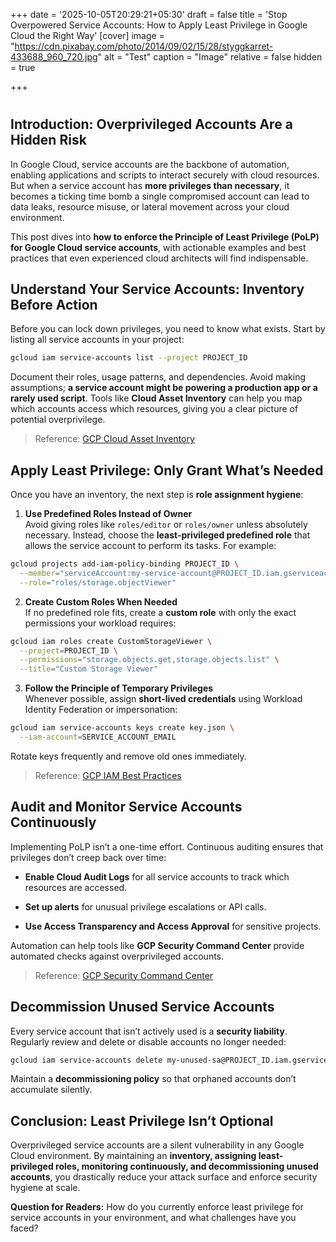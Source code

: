+++
date = '2025-10-05T20:29:21+05:30'
draft = false
title = 'Stop Overpowered Service Accounts: How to Apply Least Privilege in Google Cloud the Right Way'
[cover]
    image = "https://cdn.pixabay.com/photo/2014/09/02/15/28/styggkarret-433688_960_720.jpg"
    alt = "Test"
    caption = "Image"
    relative = false
    hidden = true

+++


#

## Introduction: Overprivileged Accounts Are a Hidden Risk

In Google Cloud, service accounts are the backbone of automation, enabling applications and scripts to interact securely with cloud resources. But when a service account has **more privileges than necessary**, it becomes a ticking time bomb a single compromised account can lead to data leaks, resource misuse, or lateral movement across your cloud environment.

This post dives into **how to enforce the Principle of Least Privilege (PoLP) for Google Cloud service accounts**, with actionable examples and best practices that even experienced cloud architects will find indispensable.

## Understand Your Service Accounts: Inventory Before Action

Before you can lock down privileges, you need to know what exists. Start by listing all service accounts in your project:

```bash
gcloud iam service-accounts list --project PROJECT_ID
```

Document their roles, usage patterns, and dependencies. Avoid making assumptions; **a service account might be powering a production app or a rarely used script**. Tools like **Cloud Asset Inventory** can help you map which accounts access which resources, giving you a clear picture of potential overprivilege.

> Reference: [GCP Cloud Asset Inventory](https://cloud.google.com/asset-inventory/docs/overview)

## Apply Least Privilege: Only Grant What’s Needed

Once you have an inventory, the next step is **role assignment hygiene**:

1. **Use Predefined Roles Instead of Owner**  
    Avoid giving roles like `roles/editor` or `roles/owner` unless absolutely necessary. Instead, choose the **least-privileged predefined role** that allows the service account to perform its tasks. For example:
    

```bash
gcloud projects add-iam-policy-binding PROJECT_ID \
  --member="serviceAccount:my-service-account@PROJECT_ID.iam.gserviceaccount.com" \
  --role="roles/storage.objectViewer"
```

2. **Create Custom Roles When Needed**  
    If no predefined role fits, create a **custom role** with only the exact permissions your workload requires:
    

```bash
gcloud iam roles create CustomStorageViewer \
  --project=PROJECT_ID \
  --permissions="storage.objects.get,storage.objects.list" \
  --title="Custom Storage Viewer"
```

3. **Follow the Principle of Temporary Privileges**  
    Whenever possible, assign **short-lived credentials** using Workload Identity Federation or impersonation:
    

```bash
gcloud iam service-accounts keys create key.json \
  --iam-account=SERVICE_ACCOUNT_EMAIL
```

Rotate keys frequently and remove old ones immediately.

> Reference: [GCP IAM Best Practices](https://cloud.google.com/iam/docs/best-practices)

## Audit and Monitor Service Accounts Continuously

Implementing PoLP isn’t a one-time effort. Continuous auditing ensures that privileges don’t creep back over time:

- **Enable Cloud Audit Logs** for all service accounts to track which resources are accessed.
    
- **Set up alerts** for unusual privilege escalations or API calls.
    
- **Use Access Transparency and Access Approval** for sensitive projects.
    
Automation can help tools like **GCP Security Command Center** provide automated checks against overprivileged accounts.

> Reference: [GCP Security Command Center](https://cloud.google.com/security-command-center)
## Decommission Unused Service Accounts

Every service account that isn’t actively used is a **security liability**. Regularly review and delete or disable accounts no longer needed:

```bash
gcloud iam service-accounts delete my-unused-sa@PROJECT_ID.iam.gserviceaccount.com
```

Maintain a **decommissioning policy** so that orphaned accounts don’t accumulate silently.

## Conclusion: Least Privilege Isn’t Optional

Overprivileged service accounts are a silent vulnerability in any Google Cloud environment. By maintaining an **inventory, assigning least-privileged roles, monitoring continuously, and decommissioning unused accounts**, you drastically reduce your attack surface and enforce security hygiene at scale.

**Question for Readers:** How do you currently enforce least privilege for service accounts in your environment, and what challenges have you faced?
